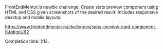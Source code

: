 FrontEndMentor.io newbie challenge. Create stats preview component using HTML and CSS given screenshots of the desired result. Includes responsive desktop and mobile layouts.

https://www.frontendmentor.io/challenges/stats-preview-card-component-8JqbgoU62

Completion time: 1:12.
